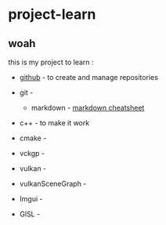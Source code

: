 # project-learn
## woah

 this is my project to learn : 
 * [github](http:///www.github.com) - to create and manage repositories  
 * git - 
   * markdown - [markdown cheatsheet](https://github.com/im-luka/markdown-cheatsheet)
    
 * c++ - to make it work
 * cmake - 
 * vckgp -
 * vulkan - 
 * vulkanSceneGraph -
 * Imgui -
 * GlSL -

